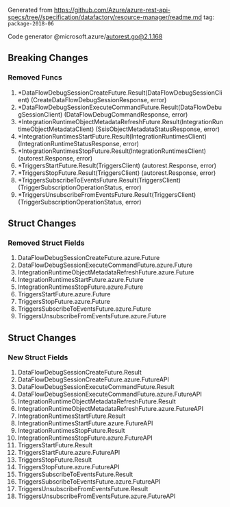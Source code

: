 Generated from https://github.com/Azure/azure-rest-api-specs/tree//specification/datafactory/resource-manager/readme.md tag: `package-2018-06`

Code generator @microsoft.azure/autorest.go@2.1.168

## Breaking Changes

### Removed Funcs

1. *DataFlowDebugSessionCreateFuture.Result(DataFlowDebugSessionClient) (CreateDataFlowDebugSessionResponse, error)
1. *DataFlowDebugSessionExecuteCommandFuture.Result(DataFlowDebugSessionClient) (DataFlowDebugCommandResponse, error)
1. *IntegrationRuntimeObjectMetadataRefreshFuture.Result(IntegrationRuntimeObjectMetadataClient) (SsisObjectMetadataStatusResponse, error)
1. *IntegrationRuntimesStartFuture.Result(IntegrationRuntimesClient) (IntegrationRuntimeStatusResponse, error)
1. *IntegrationRuntimesStopFuture.Result(IntegrationRuntimesClient) (autorest.Response, error)
1. *TriggersStartFuture.Result(TriggersClient) (autorest.Response, error)
1. *TriggersStopFuture.Result(TriggersClient) (autorest.Response, error)
1. *TriggersSubscribeToEventsFuture.Result(TriggersClient) (TriggerSubscriptionOperationStatus, error)
1. *TriggersUnsubscribeFromEventsFuture.Result(TriggersClient) (TriggerSubscriptionOperationStatus, error)

## Struct Changes

### Removed Struct Fields

1. DataFlowDebugSessionCreateFuture.azure.Future
1. DataFlowDebugSessionExecuteCommandFuture.azure.Future
1. IntegrationRuntimeObjectMetadataRefreshFuture.azure.Future
1. IntegrationRuntimesStartFuture.azure.Future
1. IntegrationRuntimesStopFuture.azure.Future
1. TriggersStartFuture.azure.Future
1. TriggersStopFuture.azure.Future
1. TriggersSubscribeToEventsFuture.azure.Future
1. TriggersUnsubscribeFromEventsFuture.azure.Future

## Struct Changes

### New Struct Fields

1. DataFlowDebugSessionCreateFuture.Result
1. DataFlowDebugSessionCreateFuture.azure.FutureAPI
1. DataFlowDebugSessionExecuteCommandFuture.Result
1. DataFlowDebugSessionExecuteCommandFuture.azure.FutureAPI
1. IntegrationRuntimeObjectMetadataRefreshFuture.Result
1. IntegrationRuntimeObjectMetadataRefreshFuture.azure.FutureAPI
1. IntegrationRuntimesStartFuture.Result
1. IntegrationRuntimesStartFuture.azure.FutureAPI
1. IntegrationRuntimesStopFuture.Result
1. IntegrationRuntimesStopFuture.azure.FutureAPI
1. TriggersStartFuture.Result
1. TriggersStartFuture.azure.FutureAPI
1. TriggersStopFuture.Result
1. TriggersStopFuture.azure.FutureAPI
1. TriggersSubscribeToEventsFuture.Result
1. TriggersSubscribeToEventsFuture.azure.FutureAPI
1. TriggersUnsubscribeFromEventsFuture.Result
1. TriggersUnsubscribeFromEventsFuture.azure.FutureAPI
